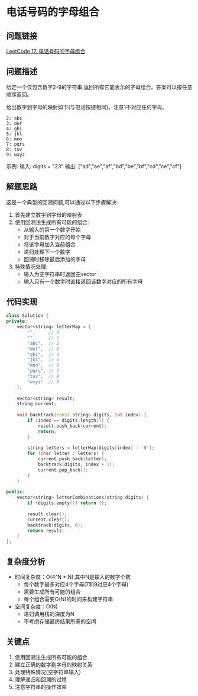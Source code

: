 # 电话号码的字母组合

## 问题链接
[LeetCode 17. 电话号码的字母组合](https://leetcode.com/problems/letter-combinations-of-a-phone-number/)

## 问题描述
给定一个仅包含数字2-9的字符串,返回所有它能表示的字母组合。答案可以按任意顺序返回。

给出数字到字母的映射如下(与电话按键相同)。注意1不对应任何字母。
```
2: abc
3: def
4: ghi
5: jkl
6: mno
7: pqrs
8: tuv
9: wxyz
```

示例:
输入: digits = "23"
输出: ["ad","ae","af","bd","be","bf","cd","ce","cf"]

## 解题思路
这是一个典型的回溯问题,可以通过以下步骤解决:

1. 首先建立数字到字母的映射表
2. 使用回溯法生成所有可能的组合:
   - 从输入的第一个数字开始
   - 对于当前数字对应的每个字母
   - 将该字母加入当前组合
   - 递归处理下一个数字
   - 回溯时移除最后添加的字母
3. 特殊情况处理:
   - 输入为空字符串时返回空vector
   - 输入只有一个数字时直接返回该数字对应的所有字母

## 代码实现
```cpp
class Solution {
private:
    vector<string> letterMap = {
        "",     // 0
        "",     // 1
        "abc",  // 2
        "def",  // 3
        "ghi",  // 4
        "jkl",  // 5
        "mno",  // 6
        "pqrs", // 7
        "tuv",  // 8
        "wxyz"  // 9
    };
    
    vector<string> result;
    string current;
    
    void backtrack(const string& digits, int index) {
        if (index == digits.length()) {
            result.push_back(current);
            return;
        }
        
        string letters = letterMap[digits[index] - '0'];
        for (char letter : letters) {
            current.push_back(letter);
            backtrack(digits, index + 1);
            current.pop_back();
        }
    }
    
public:
    vector<string> letterCombinations(string digits) {
        if (digits.empty()) return {};
        
        result.clear();
        current.clear();
        backtrack(digits, 0);
        return result;
    }
};
```

## 复杂度分析
- 时间复杂度：O(4^N * N),其中N是输入的数字个数
  - 每个数字最多对应4个字母(7和9对应4个字母)
  - 需要生成所有可能的组合
  - 每个组合需要O(N)的时间来构建字符串
- 空间复杂度：O(N)
  - 递归调用栈的深度为N
  - 不考虑存储最终结果所需的空间

## 关键点
1. 使用回溯法生成所有可能的组合
2. 建立正确的数字到字母的映射关系
3. 处理特殊情况(空字符串输入)
4. 理解递归和回溯的过程
5. 注意字符串的操作效率